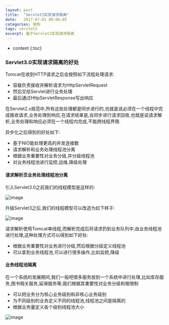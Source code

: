 ```yaml
---
layout: post
title:  "Servlet3实现请求隔离"
date:   2017-07-01 00:06:05
categories: 架构
tags: servlet3
excerpt: 基于Servlet3实现请求隔离
---
```


* content
{:toc}


### Servlet3.0实现请求隔离的好处

Tomcat在收到HTTP请求之后会按照如下流程处理请求:

- 容器负责接收并解析请求为HttpServletRequest
- 然后交给Servlet进行业务处理
- 最后通过HttpServletResponse写出响应

在Servlet2.x规范中,所有这些处理都是同步进行的,也就是说必须在一个线程中完成接收请求,业务处理到响应,在请求结束是,会同步进行请求回收,也就是说请求解析,业务处理和响应必须在一个线程内完成,不能跨线程界限.

异步化之后得到的好处如下:

- 基于NIO能处理更高的并发连接数
- 请求解析和业务处理线程池分离
- 根据业务重要性对业务分级,并分级线程池
- 对业务线程池进行监控,运维,降级处理


#### 请求解析页业务处理线程池分离

引入Servlet3.0之前我们的线程模型是这样的:

![image](http://7xpuj1.com1.z0.glb.clouddn.com/servlet2.0.png)

升级Servlet3之后,我们的线程模型可以改造为如下样子:

![image](http://7xpuj1.com1.z0.glb.clouddn.com/servlet3%E6%A8%A1%E5%9E%8B.png)

请求解析使用Tomcat单线程,而解析完成后将请求扔到业务队列中,由业务线程池进行处理,这种处理方式可以得到如下好处:

- 根据业务重要性对业务进行分级,然后根据分级定义线程池
- 可以拿到业务线程池,可以进行很多操作,比如监控,降级

#### 业务线程池隔离

在一个系统的发展期间,我们一般吧很多服务放到一个系统中进行处理,比如库存服务,图书相关服务,延保服务等;我们根据其重要性对业务分级和做限制

- 可以把业务分为核心业务级别和非核心业务级别
- 为不同级别的业务定义不同的线程池,线程池之间是隔离的
- 根据业务量定义各个级别线程池大小




![image](http://7xpuj1.com1.z0.glb.clouddn.com/%E7%BA%BF%E7%A8%8B%E6%B1%A0%E9%9A%94%E7%A6%BB.png)
